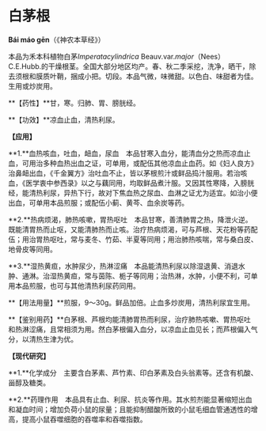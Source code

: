 # 白茅根

**Bái máo gēn**（《神农本草经》）

本品为禾本科植物白茅*Imperatacylindrica* Beauv.var.*major*（Nees） C.E.Hubb.的干燥根茎。全国大部分地区均产。春、秋二季采挖，洗净，晒干，除去须根和膜质叶鞘，捆成小把。切段。本品气微，味微甜。以色白、味甜者为佳。生用或炒炭用。

**【药性】**甘，寒。归肺、胃、膀胱经。

**【功效】**凉血止血，清热利尿。

**【应用】**

**1.**血热咳血，吐血，衄血，尿血　本品甘寒入血分，能清血分之热而凉血止血，可用治多种血热出血之证，可单用，或配伍其他凉血止血药。如《妇人良方》治鼻衄出血，《千金翼方》治吐血不止，皆以茅根煎汁或鲜品捣汁服用。若治咳血，《医学衷中参西录》以之与藕同用，均取鲜品煮汁服。又因其性寒降，入膀胱经，能清热利尿，异热下行，故对下焦血热之尿血、血淋之证尤为适宜。如治小便出血，可单用本品煎服；或配伍小蓟、黄芩、血余炭等药。

**2.**热病烦渴，肺热咳嗽，胃热呕吐　本品甘寒，善清肺胃之热，降泄火逆。既能清胃热而止呕，又能清肺热而止咳。治疗热病烦渴，可与芦根、天花粉等药配伍；用治胃热呕吐，常与麦冬、竹茹、半夏等同用；用治肺热咳喘，常与桑白皮、地骨皮等同用。

**3.**湿热黄疸，水肿尿少，热淋涩痛　本品能清热利尿以除湿退黄、消退水肿、通淋。治湿热黄疸，常与茵陈、栀子等同用；治热淋，水肿，小便不利，可单用本品煎服，也可与其他清热利尿药同用。

**【用法用量】**煎服，9～30g。鲜品加倍。止血多炒炭用，清热利尿宜生用。

**【鉴别用药】**白茅根、芦根均能清肺胃热而利尿，治疗肺热咳嗽、胃热呕吐和热淋涩痛，且常相须为用。然白茅根偏入血分，以凉血止血见长；而芦根偏入气分，以清热生津为优。

**【现代研究】**

**1.**化学成分　主要含白茅素、芦竹素、印白茅素及白头翁素等。还含有机酸、甾醇及糖类。

**2.**药理作用　本品具有止血、利尿、抗炎等作用。其水煎剂能显著缩短出血和凝血时间；增加负荷小鼠的尿量；且能抑制醋酸所致的小鼠毛细血管通透性的增高，提高小鼠吞噬细胞的吞噬率和吞噬指数。